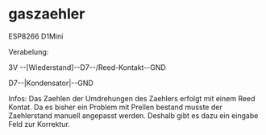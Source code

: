 # gaszaehler

ESP8266 D1Mini

Verabelung:

3V --[Wiederstand]--D7--/Reed-Kontakt\--GND


D7--|Kondensator|--GND


Infos:
Das Zaehlen der Umdrehungen des Zaehlers erfolgt mit einem Reed Kontat.
Da es bisher ein Problem mit Prellen bestand musste der Zaehlerstand manuell angepasst werden.
Deshalb gibt es dazu ein eingabe Feld zur Korrektur. 
